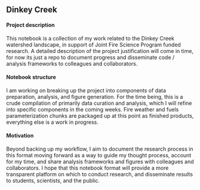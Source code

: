 ## Dinkey Creek
 
#### Project description 
This notebook is a collection of my work related to the Dinkey Creek watershed landscape, in support of Joint Fire Science Program funded research. 
A detailed description of the project justification will come in time, for now its just a repo to document progress and disseminate code / analysis
frameworks to colleagues and collaborators.

#### Notebook structure

I am working on breaking up the project into components of data preparation, analysis, and figure generation. For the time being, this is a crude compilation
of primarily data curation and analysis, which I will refine into specific components in the coming weeks. Fire weather and fuels parameterization
chunks are packaged up at this point as finished products, everything else is a work in progress.

#### Motivation

Beyond backing up my workflow, I aim to document the research process in this format moving forward as a way to guide my thought process, account for my time,
and share analysis frameworks and figures with colleagues and collaborators. I hope that this notebook format will provide a more transparent platform on which
to conduct research, and disseminate results to students, scientists, and the public.
